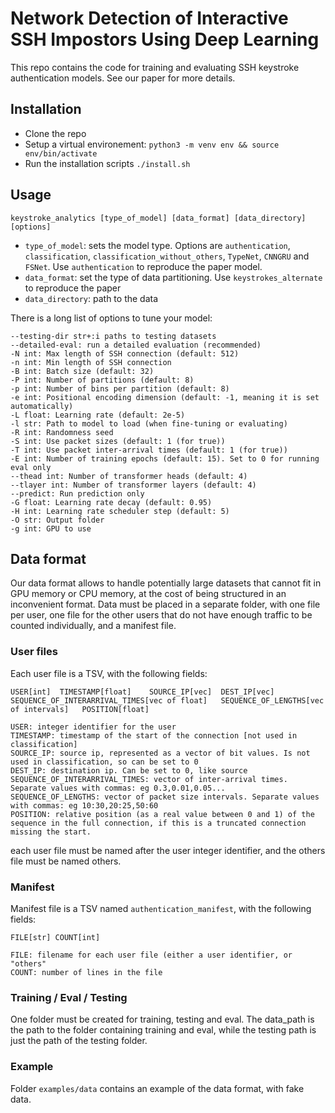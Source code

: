 # Network Detection of Interactive SSH Impostors Using Deep Learning

This repo contains the code for training and evaluating SSH keystroke authentication models. 
See our paper for more details.

## Installation

* Clone the repo
* Setup a virtual environement: `python3 -m venv env && source env/bin/activate`
* Run the installation scripts `./install.sh`


## Usage


```
keystroke_analytics [type_of_model] [data_format] [data_directory] [options]
```
* `type_of_model`: sets the model type. Options are `authentication`, `classification`, `classification_without_others`, `TypeNet`, `CNNGRU` and `FSNet`. Use `authentication` to  reproduce the paper model.
* `data_format`: set the type of data partitioning. Use `keystrokes_alternate` to reproduce the paper
* `data_directory`: path to the data


There is a long list of options to tune your model:
```
--testing-dir str+:i paths to testing datasets
--detailed-eval: run a detailed evaluation (recommended)
-N int: Max length of SSH connection (default: 512)
-n int: Min length of SSH connection
-B int: Batch size (default: 32)
-P int: Number of partitions (default: 8)
-p int: Number of bins per partition (default: 8)
-e int: Positional encoding dimension (default: -1, meaning it is set automatically)
-L float: Learning rate (default: 2e-5)
-l str: Path to model to load (when fine-tuning or evaluating)
-R int: Randomness seed
-S int: Use packet sizes (default: 1 (for true))
-T int: Use packet inter-arrival times (default: 1 (for true))
-E int: Number of training epochs (default: 15). Set to 0 for running eval only
--thead int: Number of transformer heads (default: 4)
--tlayer int: Number of transformer layers (default: 4)
--predict: Run prediction only
-G float: Learning rate decay (default: 0.95)
-H int: Learning rate scheduler step (default: 5)
-O str: Output folder
-g int: GPU to use
```


## Data format

Our data format allows to handle potentially large datasets that cannot fit in GPU memory or CPU memory, at the cost of being structured in an inconvenient format. 
Data must be placed in a separate folder, with one file per user, one file for the other users that do not have enough traffic to be counted individually, and a manifest file.

### User files
Each user file is a TSV, with the following fields:
```
USER[int]  TIMESTAMP[float]    SOURCE_IP[vec]  DEST_IP[vec] SEQUENCE_OF_INTERARRIVAL_TIMES[vec of float]   SEQUENCE_OF_LENGTHS[vec of intervals]   POSITION[float]
```

```
USER: integer identifier for the user
TIMESTAMP: timestamp of the start of the connection [not used in classification]
SOURCE_IP: source ip, represented as a vector of bit values. Is not used in classification, so can be set to 0
DEST_IP: destination ip. Can be set to 0, like source
SEQUENCE_OF_INTERARRIVAL_TIMES: vector of inter-arrival times. Separate values with commas: eg 0.3,0.01,0.05...
SEQUENCE_OF_LENGTHS: vector of packet size intervals. Separate values with commas: eg 10:30,20:25,50:60
POSITION: relative position (as a real value between 0 and 1) of the sequence in the full connection, if this is a truncated connection missing the start.
```

each user file must be named after the user integer identifier, and the others file must be named others. 

### Manifest
Manifest file is a TSV named `authentication_manifest`, with the following fields: 
```
FILE[str] COUNT[int]
```
```
FILE: filename for each user file (either a user identifier, or "others"
COUNT: number of lines in the file
```

### Training / Eval / Testing
One folder must be created for training, testing and eval. The data_path is the path to the folder containing training and eval, while the testing path is just the path of the testing folder. 

### Example
Folder `examples/data` contains an example of the data format, with fake data. 
